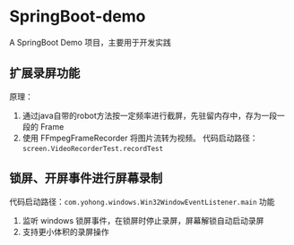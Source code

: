 # SpringBoot-demo

A SpringBoot Demo 项目，主要用于开发实践


## 扩展录屏功能
原理： 
1. 通过java自带的robot方法按一定频率进行截屏，先驻留内存中，存为一段一段的 Frame
2. 使用 FFmpegFrameRecorder 将图片流转为视频。
代码启动路径：`screen.VideoRecorderTest.recordTest`


## 锁屏、开屏事件进行屏幕录制
代码启动路径：`com.yohong.windows.Win32WindowEventListener.main`
功能
1. 监听 windows 锁屏事件，在锁屏时停止录屏，屏幕解锁自动启动录屏
2. 支持更小体积的录屏操作




